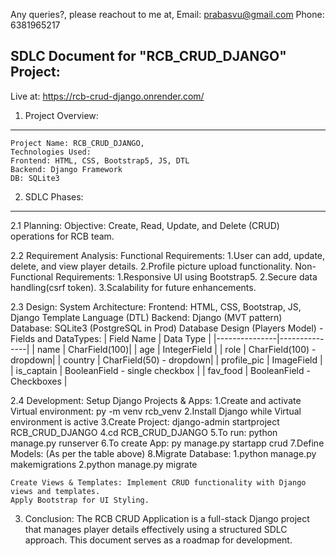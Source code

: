 Any queries?, please reachout to me at, Email: prabasvu@gmail.com Phone: 6381965217


SDLC Document for "RCB_CRUD_DJANGO" Project:
------------------------------------------

Live at: https://rcb-crud-django.onrender.com/

1. Project Overview:
-------------------
    Project Name: RCB_CRUD_DJANGO, 
    Technologies Used: 
    Frontend: HTML, CSS, Bootstrap5, JS, DTL
    Backend: Django Framework
    DB: SQLite3

2. SDLC Phases:
--------------
2.1 Planning:
    Objective: Create, Read, Update, and Delete (CRUD) operations for RCB team.

2.2 Requirement Analysis:
    Functional Requirements: 
        1.User can add, update, delete, and view player details.
        2.Profile picture upload functionality.
    Non-Functional Requirements:
        1.Responsive UI using Bootstrap5.
        2.Secure data handling(csrf token).
        3.Scalability for future enhancements.

2.3 Design:
    System Architecture:
        Frontend: HTML, CSS, Bootstrap, JS, Django Template Language (DTL)
        Backend: Django (MVT pattern)
        Database: SQLite3 (PostgreSQL in Prod)
    Database Design (Players Model) - Fields and DataTypes:
        | Field Name    | Data Type     |
        |---------------|---------------|
        | name          | CharField(100)|
        | age           | IntegerField  |
        | role          | CharField(100) - dropdown|
        | country       | CharField(50) - dropdown|
        | profile_pic   | ImageField    |
        | is_captain    | BooleanField - single checkbox |
        | fav_food      | BooleanField - Checkboxes |

2.4 Development:
    Setup Django Projects & Apps:
        1.Create and activate Virtual environment: py -m venv rcb_venv
        2.Install Django while Virtual environment is active
        3.Create Project: django-admin startproject RCB_CRUD_DJANGO
        4.cd RCB_CRUD_DJANGO
        5.To run: python manage.py runserver
        6.To create App: py manage.py startapp crud
        7.Define Models: (As per the table above)
        8.Migrate Database:
            1.python manage.py makemigrations
            2.python manage.py migrate

    Create Views & Templates: Implement CRUD functionality with Django views and templates.
    Apply Bootstrap for UI Styling.

3. Conclusion:
    The RCB CRUD Application is a full-stack Django project that manages player details effectively using a structured SDLC approach. This document serves as a roadmap for development.

